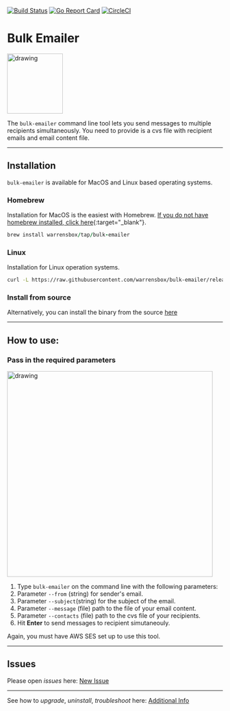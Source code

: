 [![Build Status](https://travis-ci.org/warrensbox/github-appinstaller.svg?branch=master)](https://travis-ci.org/warrensbox/github-appinstaller)
[![Go Report Card](https://goreportcard.com/badge/github.com/warrensbox/github-appinstaller)](https://goreportcard.com/report/github.com/warrensbox/github-appinstaller)
[![CircleCI](https://circleci.com/gh/warrensbox/github-appinstaller/tree/release.svg?style=shield&circle-token=841e653fa51878de92e379563ea50abbc542d7c9)](https://circleci.com/gh/warrensbox/github-appinstaller/tree/release)



# Bulk Emailer

<img style="text-allign:center" src="https://s3.us-east-2.amazonaws.com/kepler-images/warrensbox/bulk-emailer/smallerlogo.png" alt="drawing" width="130" height="140"/>

The `bulk-emailer` command line tool lets you send messages to multiple recipients simultaneously. You need to provide is a cvs file with recipient emails and email content file. 

<hr>

## Installation

`bulk-emailer` is available for MacOS and Linux based operating systems.

### Homebrew

Installation for MacOS is the easiest with Homebrew. [If you do not have homebrew installed, click here](https://brew.sh/){:target="_blank"}. 


```ruby
brew install warrensbox/tap/bulk-emailer
```

### Linux

Installation for Linux operation systems.

```sh
curl -L https://raw.githubusercontent.com/warrensbox/bulk-emailer/release/install.sh | bash
```

### Install from source

Alternatively, you can install the binary from the source [here](https://github.com/warrensbox/bulk-emailer/releases) 

<hr>

## How to use:
### Pass in the required parameters 
<img align="center" src="https://s3.us-east-2.amazonaws.com/kepler-images/warrensbox/github-bulk-emailer/bulk-emailerdemo1.gif" alt="drawing" style="width: 480px;"/>

1.  Type `bulk-emailer` on the command line with the following parameters: 
2.  Parameter `--from` (string) for sender's email.
3.  Parameter `--subject`(string) for the subject of the email.
4.  Parameter `--message` (file) path to the file of your email content.
5.  Parameter `--contacts` (file) path to the cvs file of your recipients.
6.  Hit **Enter** to send messages to recipient simutaneouly.

Again, you must have AWS SES set up to use this tool.

<hr>

## Issues

Please open  *issues* here: [New Issue](https://github.com/warrensbox/bulk-emailer/issues)

<hr>

See how to *upgrade*, *uninstall*, *troubleshoot* here:
[Additional Info](additional)
